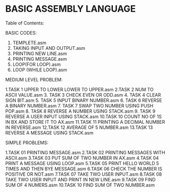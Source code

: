 # BASIC ASSEMBLY LANGUAGE
Table of Contents:

BASIC CODES:
1. TEMPLETE.asm
2. TAKING INPUT AND OUTPUT.asm
3. PRINTING NEW LINE.asm
4. PRINTING MESSAGE.asm
5. LOOP(FOR LOOP).asm
6. LOOP (WHILE LOOP).asm

MEDIUM LEVEL PROBLEM:

1.TASK 1 UPPER TO LOWER LOWER TO UPPER.asm 
2.TASK 2 NUM TO ASCII VALUE.asm 
3. TASK 3 CHECK EVEN OR ODD.asm 
4. TASK 4 CLEAR SIGN BIT.asm 
5. TASK 5 INPUT BINARY NUMBER.asm 
6. TASK 6 REVERSE A BINARY NUMBER.asm 
7. TASK 7 SWAP TWO NUMBER USING PUSH POP.asm 
8. TASK 8 REVERSE A NUMBER USING STACK.asm 
9. TASK 9 REVERSE A USER INPUT USING STACK.asm 
10.TASK 10 COUNT NO OF 1S IN BX AND STORE IT TO AX.asm 
11.TASK 11 PRINTING A DECIMAL NUMBER IN REVERSE.asm 
12.TASK 12 AVERAGE OF 5 NUMBER.asm 
13.TASK 13 REVERSE A MESSAGE USING STACK.asm 

SIMPLE PROBLEMS:

1.TASK 01 PRINTING MESSAGE.asm 
2.TASK 02 PRINTING MESSAGES WITH ASCII.asm 
3.TASK 03 PUT SUM OF TWO NUMBER IN AX.asm 
4.TASK 04 PRINT A MESSAGE USING LOOP.asm 
5.TASK 05 PRINT HELLO WORLD 5 TIMES AND THEN BYE MESSAGE.asm 
6.TASK 06 CHECK THE NUMBER IS POSITIVE OR NOT.asm 
7.TASK 07 TAKE TWO USER INPUT.asm 
8.TASK 08 TAKE TWO USER INPUT AND PRINT IN NEW LINE.asm 
9.TASK 09 FIND SUM OF 4 NUMERS.asm 
10.TASK 10 FIND SUM OF TWO NUMBER.asm 




